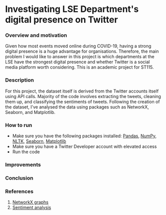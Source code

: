# Investigating LSE Department's digital presence on Twitter

### Overview and motivation
Given how most events moved online during COVID-19, having a strong digital presence is a huge advantage for organisations. Therefore, the main problem I would like to answer in this project is which departments at the LSE have the strongest digital presence and whether Twitter is a social media platform worth considering. This is an academic project for ST115.

### Description
For this project, the dataset itself is derived from the Twitter accounts itself using API calls. Majority of the code involves extracting the tweets, cleaning them up, and classifying the sentiments of tweets. Following the creation of the dataset, I've analysed the data using packages such as NetworkX, Seaborn, and Matplotlib.

### How to run
- Make sure you have the following packages installed: [Pandas](https://pandas.pydata.org/docs/getting_started/install.html), [NumPy](https://numpy.org/install/), [NLTK](https://www.nltk.org/install.html), [Seaborn](https://seaborn.pydata.org/installing.html), [Matplotlib](https://matplotlib.org/stable/users/installing/index.html)
- Make sure you have a Twitter Developer account with elevated access
- Run the code

### Improvements

### Conclusion

### References
1. [NetworkX graphs](https://medium.com/future-vision/visualizing-twitter-interactions-with-networkx-a391da239af5)
2. [Sentiment analysis](https://towardsdatascience.com/step-by-step-twitter-sentiment-analysis-in-python-d6f650ade58d)

